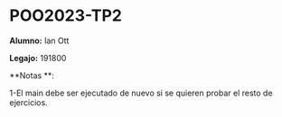 # POO2023-TP2
**Alumno:** Ian Ott

**Legajo:** 191800

**Notas **:

1-El main debe ser ejecutado de nuevo si se quieren probar el resto de ejercicios. 